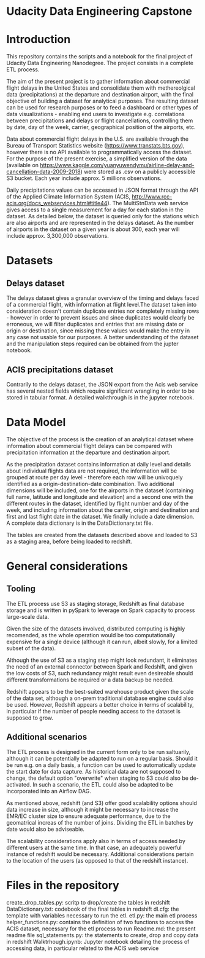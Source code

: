 # Udacity Data Engineering Capstone

# Introduction 
This repository contains the scripts and a notebook for the final project of Udacity Data Engineering Nanodegree. The project consists in a complete ETL process.

The aim of the present project is to gather information about commercial flight delays in the United States and consolidate them with methereolgical data (precipitations) at the departure and destination airport, with the final objective of building a dataset for analytical purposes. The resulting dataset can be used for research purposes or to feed a dashboard or other types of data visualizations - enabling end users to investigate e.g. correlations between precipitations and delays or flight cancellations, controlling them by date, day of the week, carrier, geographical position of the airports, etc.

Data about commercial flight delays in the U.S. are available through the Bureau of Transport Statistics website (https://www.transtats.bts.gov), however there is no API available to programmatically access the dataset. For the purpose of the present exercise, a simplified version of the data (available on https://www.kaggle.com/yuanyuwendymu/airline-delay-and-cancellation-data-2009-2018) were stored as .csv on a publicly accessible S3 bucket. Each year include approx. 5 millions observations.

Daily precipitations values can be accessed in JSON format through the API of the Applied Climate Information System (ACIS, http://www.rcc-acis.org/docs_webservices.html#title44). The MultiStnData web service gives access to a single measurement for a day for each station in the dataset. As detailed below, the dataset is queried only for the stations which are also airports and are represented in the delays dataset. As the number of airports in the dataset on a given year is about 300, each year will include approx. 3,300,000 observations.

# Datasets

## Delays dataset
The delays dataset gives a granular overview of the timing and delays faced of a commercial flight, with information at flight level.The dataset taken into consideration doesn't contain duplicate entries nor completely missing rows - however in order to prevent issues and since duplicates would clearly be erroneous, we will filter duplicates and entries that are missing date or origin or destination, since missing these values would make the entry in any case not usable for our purposes. A better understanding of the dataset and the manipulation steps required can be obtained from the jupter notebook.

## ACIS precipitations dataset
Contrarily to the delays dataset, the JSON export from the Acis web service has several nested fields which require significant wrangling in order to be stored in tabular format. A detailed walkthrough is in the jupyter notebook.


# Data Model

The objective of the process is the creation of an analytical dataset where information about commercial flight delays can be compared with precipitation information at the departure and destination airport.

As the precipitation dataset contains information at daily level and details about individual flights data are not required, the information will be grouped at route per day level - therefore each row will be univoquely identified as a origin-destination-date combination. Two additional dimensions will be included, one for the airports in the dataset (containing full name, latitude and longitude and elevation) and a second one with the different  routes in the dataset, identified by flight number and day of the week, and including information about the carrier, origin and destination and first and last flight date in the dataset. We finally include a date dimension. A complete data dictionary is in the DataDictionary.txt file.

The tables are created from the datasets described above and loaded to S3 as a staging area, before being loaded to redshift.

# General considerations

## Tooling
The ETL process use S3 as staging storage, Redshift as final database storage and is written in pySpark to leverage on Spark capacity to process  large-scale data. 

Given the size of the datasets involved, distributed computing is highly recomended, as the whole operation would be too computationally expensive for a single device (although it can run, albeit slowly, for a limited subset of the data).

Although the use of S3 as a staging step might look redundant, it eliminates the need of an external connector between Spark and Redshift, and given the low costs of S3, such redundancy might result even desireable should different transformations be required or a data backup be needed. 

Redshift appears to be the best-suited warehouse product given the scale of the data set, although a on-prem traditional database engine could also be used. However, Redshift appears a better choice in terms of scalability, in particular if the number of people needing access to the dataset is supposed to grow. 

## Additional scenarios

The ETL process is designed in the current form only to be run saltuarily, although it can be potentially be adapted to run on a regular basis. Should it be run e.g. on a daily basis, a function can be used to automatically update the start date for data capture. As historical data are not supposed to change, the default option "overwrite" when staging to S3 could also be de-activated. In such a scenario, the ETL could also be adapted to be incorporated into an Airflow DAG. 

As mentioned above, redshift (and S3) offer good scalability options should data increase in size, although it might be necessary to increase the EMR/EC cluster size to ensure adequate performance, due to the geomatrical increas of the number of joins. Dividing the ETL in batches by date would also be adviseable.

The scalability considerations apply also in terms of access needed by different users at the same time. In that case, an adequately powerful instance of redshift would be necessary. Additional considerations pertain to the location of the users (as opposed to that of the redshift instance). 

# Files in the repository

create_drop_tables.py: scritp to drop/create the tables in redshift
DataDictionary.txt: codebook of the final tables in redshift
dl.cfg: the template with variables necessary to run the etl. 
etl.py: the main etl process
helper_functions.py: contains the definition of two functions to access the ACIS dataset, necessary for the etl process to run
Readme.md: the present readme file
sql_statements.py: the statements to create, drop and copy data in redshift 
Walktrhough.ipynb: Jupyter notebook detailing the process of accessing data, in particular related to the ACIS web service
